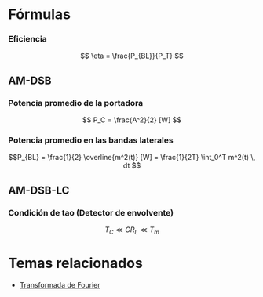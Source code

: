 # Fórmulas

### Eficiencia

$$
\eta = \frac{P_{BL}}{P_T}
$$

## AM-DSB

### Potencia promedio de la portadora

$$
P_C = \frac{A^2}{2} [W]
$$

### Potencia promedio en las bandas laterales

```math
P_{BL} = \frac{1}{2} \overline{m^2(t)} [W] = \frac{1}{2T} \int_0^T m^2(t) \, dt 
```

## AM-DSB-LC

### Condición de tao (Detector de envolvente)

$$
T_C \ll C R_L \ll T_m
$$

# Temas relacionados

- [Transformada de Fourier](Transformada%20de%20Fourier.md)
